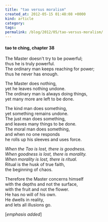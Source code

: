 ```yaml
---
title: "tao versus moralism"
created_at: 2012-05-15 01:48:08 +0000
kind: article
category: 
tags: 
permalink: /blog/2012/05/tao-versus-moralism/
---
```


#### tao te ching, chapter 38

The Master doesn't try to be powerful;  
thus he is truly powerful.  
The ordinary man keeps reaching for power;  
thus he never has enough.

The Master does nothing,  
yet he leaves nothing undone.  
The ordinary man is always doing things,  
yet many more are left to be done.

The kind man does something,  
yet something remains undone.  
The just man does something,  
and leaves many things to be done.  
The moral man does something,  
and when no one responds  
he rolls up his sleeves and uses force.

_When the Tao is lost, there is goodness._  
_When goodness is lost, there is morality._  
_When morality is lost, there is ritual._  
Ritual is the husk of true faith,  
the beginning of chaos.

Therefore the Master concerns himself  
with the depths and not the surface,  
with the fruit and not the flower.  
He has no will of his own.  
He dwells in reality,  
and lets all illusions go.

\[_emphasis added_\]
